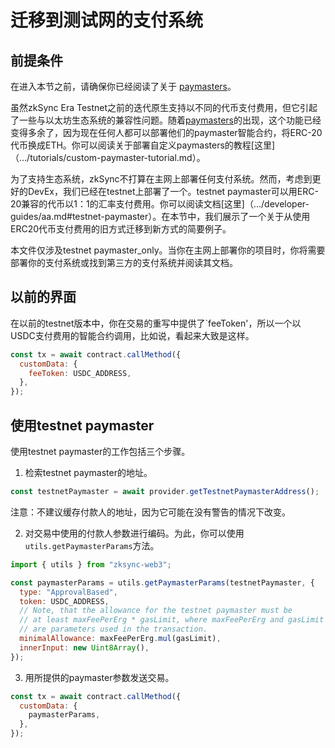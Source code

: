 # 迁移到测试网的支付系统

## 前提条件

在进入本节之前，请确保你已经阅读了关于
[paymasters](./developer-guides/aa.md#paymasters)。

虽然zkSync Era Testnet之前的迭代原生支持以不同的代币支付费用，但它引起了一些与以太坊生态系统的兼容性问题。随着[paymasters](.../developer-guides/aa.md#paymasters)的出现，这个功能已经变得多余了，因为现在任何人都可以部署他们的paymaster智能合约，将ERC-20代币换成ETH。你可以阅读关于部署自定义paymasters的教程[这里]（.../tutorials/custom-paymaster-tutorial.md）。

为了支持生态系统，zkSync不打算在主网上部署任何支付系统。然而，考虑到更好的DevEx，我们已经在testnet上部署了一个。testnet paymaster可以用ERC-20兼容的代币以1：1的汇率支付费用。你可以阅读文档[这里]（.../developer-guides/aa.md#testnet-paymaster）。在本节中，我们展示了一个关于从使用ERC20代币支付费用的旧方式迁移到新方式的简要例子。

本文件仅涉及testnet paymaster_only。当你在主网上部署你的项目时，你将需要部署你的支付系统或找到第三方的支付系统并阅读其文档。

## 以前的界面

在以前的testnet版本中，你在交易的重写中提供了`feeToken'，所以一个以USDC支付费用的智能合约调用，比如说，看起来大致是这样。

```js
const tx = await contract.callMethod({
  customData: {
    feeToken: USDC_ADDRESS,
  },
});
```

## 使用testnet paymaster

使用testnet paymaster的工作包括三个步骤。

1. 检索testnet paymaster的地址。

```js
const testnetPaymaster = await provider.getTestnetPaymasterAddress();
```

注意：不建议缓存付款人的地址，因为它可能在没有警告的情况下改变。

2. 对交易中使用的付款人参数进行编码。为此，你可以使用`utils.getPaymasterParams`方法。

```js
import { utils } from "zksync-web3";

const paymasterParams = utils.getPaymasterParams(testnetPaymaster, {
  type: "ApprovalBased",
  token: USDC_ADDRESS,
  // Note, that the allowance for the testnet paymaster must be
  // at least maxFeePerErg * gasLimit, where maxFeePerErg and gasLimit
  // are parameters used in the transaction.
  minimalAllowance: maxFeePerErg.mul(gasLimit),
  innerInput: new Uint8Array(),
});
```

3. 用所提供的paymaster参数发送交易。

```js
const tx = await contract.callMethod({
  customData: {
    paymasterParams,
  },
});
```
